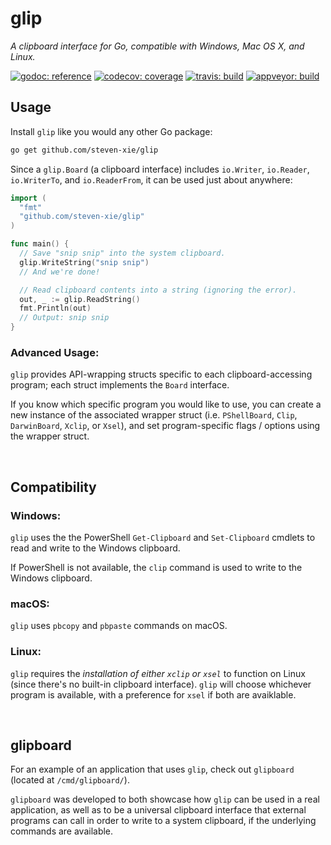 # glip

_A clipboard interface for Go, compatible with Windows, Mac OS X, and Linux._

[![godoc: reference][godoc-img]][godoc]
[![codecov: coverage][codecov-img]][codecov]
[![travis: build][travis-img]][travis]
[![appveyor: build][appveyor-img]][appveyor]

## Usage

Install `glip` like you would any other Go package:

```bash
go get github.com/steven-xie/glip
```

Since a `glip.Board` (a clipboard interface) includes `io.Writer`, `io.Reader`,
`io.WriterTo`, and `io.ReaderFrom`, it can be used just about anywhere:

```go
import (
  "fmt"
  "github.com/steven-xie/glip"
)

func main() {
  // Save "snip snip" into the system clipboard.
  glip.WriteString("snip snip")
  // And we're done!

  // Read clipboard contents into a string (ignoring the error).
  out, _ := glip.ReadString()
  fmt.Println(out)
  // Output: snip snip
}
```

### Advanced Usage:

`glip` provides API-wrapping structs specific to each clipboard-accessing
program; each struct implements the `Board` interface.

If you know which specific program you would like to use, you can create a new
instance of the associated wrapper struct (i.e. `PShellBoard`, `Clip`,
`DarwinBoard`, `Xclip`, or `Xsel`), and set program-specific flags / options
using the wrapper struct.

<br />

## Compatibility

### Windows:

`glip` uses the the PowerShell `Get-Clipboard` and `Set-Clipboard` cmdlets to
read and write to the Windows clipboard.

If PowerShell is not available, the
`clip` command is used to write to the Windows clipboard.

### macOS:

`glip` uses `pbcopy` and `pbpaste` commands on macOS.

### Linux:

`glip` requires the _installation of either `xclip` or `xsel`_ to function on
Linux (since there's no built-in clipboard interface). `glip` will choose
whichever program is available, with a preference for `xsel` if both are
avaiklable.

<br />

## glipboard

For an example of an application that uses `glip`, check out `glipboard`
(located at `/cmd/glipboard/`).

`glipboard` was developed to both showcase how `glip` can be used in a real
application, as well as to be a universal clipboard interface that external
programs can call in order to write to a system clipboard, if the underlying
commands are available.

[godoc]: https://godoc.org/github.com/steven-xie/glip
[godoc-img]: https://godoc.org/github.com/steven-xie/glip?status.svg
[travis]: https://travis-ci.org/steven-xie/glip
[travis-img]: https://travis-ci.org/steven-xie/glip.svg?branch=master
[codecov]: https://codecov.io/gh/steven-xie/glip
[codecov-img]: https://codecov.io/gh/steven-xie/glip/branch/master/graph/badge.svg
[appveyor]: https://ci.appveyor.com/project/StevenXie/glip
[appveyor-img]: https://ci.appveyor.com/api/projects/status/ntdxh30vlbo55da7/branch/master?svg=true
